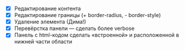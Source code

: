 - [x] Редактирование контента
- [x] Редактирование границы (+ border-radius, - border-style)
- [x] Удаление элемента (Дима!)
- [x] Перевёрстка панели — сделать более verbose
- [x] Панель с html-кодом сделать «встроенной» и расположенной в нижней части области
